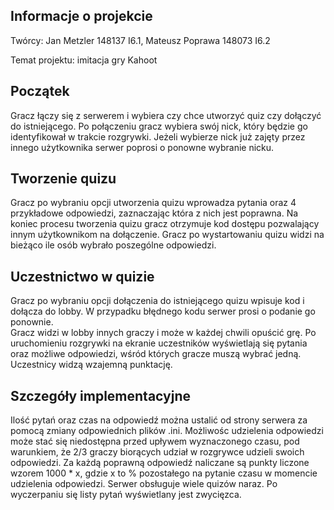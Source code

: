 ## Informacje o projekcie
Twórcy: Jan Metzler 148137 I6.1, Mateusz Poprawa 148073 I6.2

Temat projektu: imitacja gry Kahoot 


## Początek
Gracz łączy się z serwerem i wybiera czy chce utworzyć quiz czy dołączyć do istniejącego.
Po połączeniu gracz wybiera swój nick, który będzie go identyfikował w trakcie rozgrywki. 
Jeżeli wybierze nick już zajęty przez innego użytkownika serwer poprosi o ponowne wybranie nicku.

## Tworzenie quizu
Gracz po wybraniu opcji utworzenia quizu wprowadza pytania oraz 4 przykładowe odpowiedzi, zaznaczając która z nich jest poprawna.
Na koniec procesu tworzenia quizu gracz otrzymuje kod dostępu pozwalający innym użytkownikom na dołączenie.
Gracz po wystartowaniu quizu widzi na bieżąco ile osób wybrało poszególne odpowiedzi.

## Uczestnictwo w quizie
Gracz po wybraniu opcji dołączenia do istniejącego quizu wpisuje kod i dołącza do lobby. 
W przypadku błędnego kodu serwer prosi o podanie go ponownie.  
Gracz widzi w lobby innych graczy i może w każdej chwili opuścić grę.
Po uruchomieniu rozgrywki na ekranie uczestników wyświetlają się pytania oraz możliwe odpowiedzi, wśród których gracze muszą wybrać jedną.
Uczestnicy widzą wzajemną punktację. 

## Szczegóły implementacyjne
Ilość pytań oraz czas na odpowiedź można ustalić od strony serwera za pomocą zmiany odpowiednich plików .ini. Możliwośc udzielenia odpowiedzi może stać się niedostępna przed upływem wyznaczonego czasu, pod warunkiem, że 2/3 graczy biorących udział w rozgrywce udzieli swoich odpowiedzi. 
Za każdą poprawną odpowiedź naliczane są punkty liczone wzorem 1000 * x, gdzie x to % pozostałego na pytanie czasu w momencie udzielenia odpowiedzi.
Serwer obsługuje wiele quizów naraz. 
Po wyczerpaniu się listy pytań wyświetlany jest zwycięzca.
